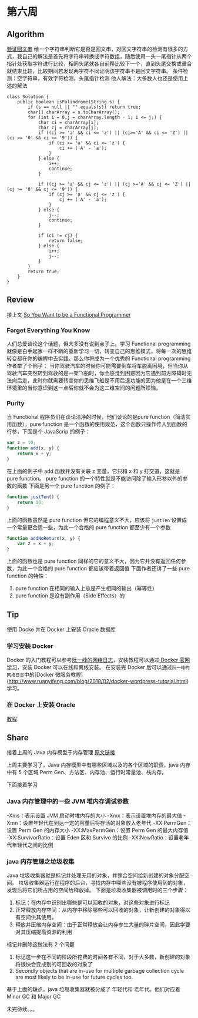 # 第六周
## Algorithm
[验证回文串](https://leetcode-cn.com/explore/interview/card/top-interview-quesitons-in-2018/275/string/1136/)
给一个字符串判断它是否是回文串，对回文字符串的检测有很多的方式，我自己的解法是首先将字符串转换成字符数组，随后使用一头一尾指针从两个指针处获取字符进行比较，相同头尾就各自前移比较下一个，直到头尾交换或重合就结束比较，比较期间若发现两字符不同证明该字符串不是回文字符串。
条件检测：空字符串，有效字符检测，头尾指针检测
他人解法：大多数人也还是使用上述的解法
```
class Solution {
    public boolean isPalindrome(String s) {
        if (s == null || "".equals(s)) return true;
        char[] charArray = s.toCharArray();
        for (int i = 0,j = charArray.length - 1; i <= j;) {
            char ci = charArray[i];
            char cj = charArray[j];
            if ((ci >= 'a' && ci <= 'z') || (ci>='A' && ci <= 'Z') || (ci >= '0' && ci <= '9')) {
                if (ci >= 'a' && ci <= 'z') {
                    ci += ('A' - 'a');
                }
            } else {
                i++;
                continue;
            }
            
            if ((cj >= 'a' && cj <= 'z') || (cj >='A' && cj <= 'Z') || (cj >= '0' && cj <= '9')) {
                if (cj >= 'a' && cj <= 'z') {
                    cj += ('A' - 'a');
                }
            } else {
                j--;
                continue;
            }
            
            if (ci != cj) {
                return false;
            } else {
                i++;
                j--;
            }
        }
        return true;
    }
}
```

## Review
接上文 [So You Want to be a Functional Programmer](https://medium.com/@cscalfani/so-you-want-to-be-a-functional-programmer-part-1-1f15e387e536)
### Forget Everything You Know
人们总爱谈论这个话题，但大多没有说到点子上。学习 Functional programming 就像是白手起家一样不断的重新学习一切，转变自己的思维模式，将每一次的思维转变都在你的编程中去实践，那么你将成为一个优秀的 Functional programming 作者举了个例子：
当你驾驶汽车的时候你可能需要倒车将车脱离困境，但当你从驾驶汽车突然转到驾驶的是一架飞船时，你会感觉到困惑因为它遇到前方障碍时无法向后走，此时你就需要转变你的思维飞船是不用后退功能的因为他是在一个三维环境里的当你意识到这一点后你就不会为这二维空间的问题所烦恼。

### Purity
当 Functional 程序员们在谈论洁净的时候，他们谈论的是pure function（简洁实用函数），pure function 是一个函数的使用规范，这个函数只操作传入到函数的行参，下面是个 JavaScrip 的例子：
``` javaScript
var z = 10;
function add(x, y) {
    return x + y;
}
```
在上面的例子中 add 函数并没有关联 z 变量，它只和 x 和 y 打交道，这就是 pure function。 pure function 的一个特性就是不能访问除了输入形参以外的参数的函数
下面是另一个 pure function 的例子：
``` javaScript
function justTen() {
    return 10;
}
```
上面的函数虽然是 pure function 但它的编程意义不大，应该将 `justTen` 设置成一个常量更合适一些，为此一个合格的 pure function 都至少有一个参数
``` javaScript
function addNoReturn(x, y) {
    var z = x + y;
}
```
上面的函数也是 pure function 同样的它的意义不大，因为它并没有返回任何参数，为此一个合格的 pure function 都应该带着返回值
下面作者还讲了一些 pure function 的特性：
1. pure function 在相同的输入上总是产生相同的输出（幂等性）
2. pure function 是没有副作用（Side Effects）的

## Tip
使用 Docke 并在 Docker 上安装 Oracle 数据库
### 学习安装 Docker 
Docker 的入门教程可以参考[阮一峰的网络日志](http://www.ruanyifeng.com/blog/2018/02/docker-tutorial.html)，安装教程可以通过[ Docker 官网学习](https://docs.docker.com/install/linux/docker-ce/ubuntu/)，安装 Docker 可以在线和离线安装。
在安装完 Docker 后可以通过`阮一峰的网络日志`中的[Docker 微服务教程] (http://www.ruanyifeng.com/blog/2018/02/docker-wordpress-tutorial.html)学习。
### 在 Docker 上安装 Oracle
[教程](http://www.thxopen.com/linux/docker/2019/04/17/install-oracle11g-on-docker.html)

## Share
接着上周的 Java 内存模型于内存管理 [原文链接](https://www.journaldev.com/2856/java-jvm-memory-model-memory-management-in-java)

上周主要学习了，Java 内存模型中有哪些区域以及的各个区域的职责，java 内存中有 5 个区域 Perm Gen、方法区、内存池、运行时常量池、栈内存。

下面接着学习

### Java 内存管理中的一些 JVM 堆内存调试参数
-Xms：表示设置 JVM 启动时堆内存的大小
-Xmx：表示设置堆内存的最大值
-Xmn：设置年轻代在到达一定的容量后将存活的对象放入老年代
-XX:PermGen：设置 Perm Gen 的内存大小
-XX:MaxPermGen：设置 Perm Gen 的最大内存值
-XX:SurvivorRatio：设置 Eden 区和 Survivo 的比例
-XX:NewRatio：设置老年代年轻代之间的比例

### java 内存管理之垃圾收集
Java 垃圾收集器就是标记并处理无用的对象，并整合空间给新创建的对象分配空间。
垃圾收集器运行在程序的后台，寻找内存中哪些没有被程序使用到的对象，发现后将它们所占用的空间给释放掉。
下面是垃圾收集器被调用时的三个步骤：
1. 标记：在内存中识别出哪些是可以回收的对象，对这些对象进行标记
2. 正常释放内存空间：从内存中移除哪些可以回收的对象，让新创建的对象得以有空间供其使用。
3. 释放并压缩内存空间：由于正常释放会让内存参生大量的碎片空间，因此学要对其压缩提高资源的利用

标记并删除这做法有 2 个问题
1. 标记这一步在不同的阶段所花费的时间各有不同，对于大多数，新创建的对象将很快会变成别的可回收的对象了
2. Secondly objects that are in-use for multiple garbage collection cycle are most likely to be in-use for future cycles too.

基于上面的缺点，java 垃圾收集器就被分成了 年轻代和 老年代。他们对应着 Minor GC 和 Major GC

未完待续。。。
